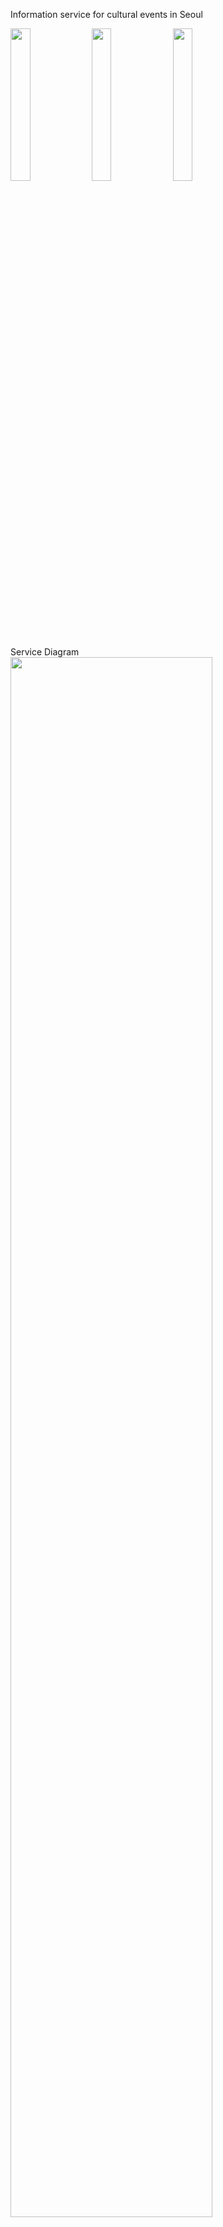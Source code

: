 Information service for cultural events in Seoul

<img src="https://user-images.githubusercontent.com/8165219/50751840-dcc40280-128e-11e9-8523-7dc52b6961f3.jpg" width="25%"></img>
<img src="https://user-images.githubusercontent.com/8165219/50751844-e188b680-128e-11e9-9d5e-7f9cda636ec4.jpg" width="25%"></img>
<img src="https://user-images.githubusercontent.com/8165219/50751846-e3527a00-128e-11e9-85b3-83083d2f22fe.jpg" width="25%"></img>

Service Diagram<br>
<img src="https://user-images.githubusercontent.com/8165219/50751952-670c6680-128f-11e9-986d-25cdc0a48708.png" width="80%"></img>

Feature<br>

1. Multiple Criteria Search

Multiple conditions can be searched for names, genres, periods, regions, and fare items. 
Multiple choices are available for all genres and all regions.

2. Check the location of the venue in detail

You can learn more about the location of the event through Google Maps.

3. Providing Information on Culture Events of the Month

It provides information on events that can be enjoyed only this month.

4. Providing information on new events

It provides information on new events that have been open for less than three days.

5. Provide closing event information

Provide event information within 3 days of the deadline.

6. Creating assessments and reviews

7. Providing information on popular events

The event with a lot of reviews is listed from the top to the top 10.

8. Sharing event information

You can share information about events through KakaoTalk.
